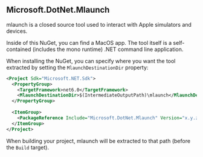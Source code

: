 Microsoft.DotNet.Mlaunch
------------------------

mlaunch is a closed source tool used to interact with Apple simulators and devices.

Inside of this NuGet, you can find a MacOS app. The tool itself is a self-contained (includes the mono runtime) .NET command line application.

When installing the NuGet, you can specify where you want the tool extracted by setting the `MlaunchDestinationDir` property:

```xml
<Project Sdk="Microsoft.NET.Sdk">
  <PropertyGroup>
    <TargetFramework>net6.0</TargetFramework>
    <MlaunchDestinationDir>$(IntermediateOutputPath)\mlaunch</MlaunchDestinationDir>
  </PropertyGroup>
  
  <ItemGroup>
    <PackageReference Include="Microsoft.DotNet.Mlaunch" Version="x.y.z" />
  </ItemGroup>
</Project>
```

When building your project, mlaunch will be extracted to that path (before the `Build` target).
